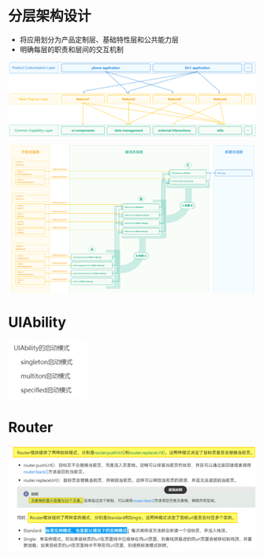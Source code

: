 # 分层架构设计
- 将应用划分为产品定制层、基础特性层和公共能力层
- 明确每层的职责和层间的交互机制

![](../photo/Pasted%20image%2020250707154148.png)

![](../photo/Pasted%20image%2020250707154158.png)

# UIAbility
![](../photo/Pasted%20image%2020250630141732.png)

# Router
![](../photo/Pasted%20image%2020250630141655.png)
